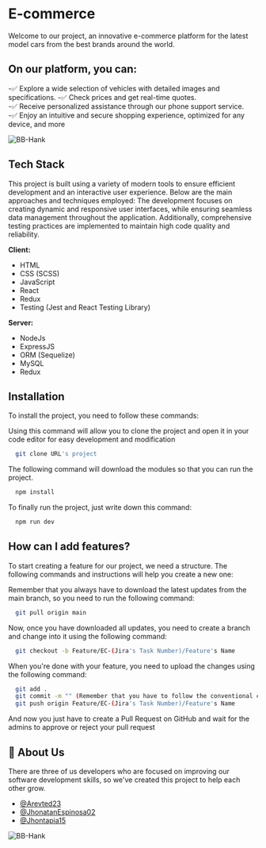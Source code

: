 
# E-commerce

Welcome to our project, an innovative e-commerce platform for the latest model cars from the best brands around the world.

## On our platform, you can:

-✅
 Explore a wide selection of vehicles with detailed images and specifications.
-✅
 Check prices and get real-time quotes.       
-✅
 Receive personalized assistance through our phone support service.  
-✅
  Enjoy an intuitive and secure shopping experience, optimized for any       device, and more


  
![BB-Hank](https://media1.giphy.com/media/v1.Y2lkPTc5MGI3NjExeGptMTgwdXljcWkyeG54eGJyMXRrNzFvY3RiNXNiZWZ0NDByY2Z0ZSZlcD12MV9pbnRlcm5hbF9naWZfYnlfaWQmY3Q9Zw/iowmvjVUnDFGU/giphy.gif)



## Tech Stack

This project is built using a variety of modern tools to ensure efficient development and an interactive user experience. Below are the main approaches and techniques employed:
The development focuses on creating dynamic and responsive user interfaces, while ensuring seamless data management throughout the application. Additionally, comprehensive testing practices are implemented to maintain high code quality and reliability.

**Client:** 
- HTML
- CSS (SCSS)
- JavaScript
- React
- Redux
- Testing (Jest and React Testing Library)

**Server:**
- NodeJs
- ExpressJS
- ORM (Sequelize)
- MySQL
- Redux



## Installation

To install the project, you need to follow these commands:

Using this command will allow you to clone the project and open it in your code editor for easy development and modification

```bash
  git clone URL's project
```

The following command will download the modules so that you can run the project.

```bash
  npm install
```

To finally run the project, just write down this command:
```bash
  npm run dev
```


## How can I add features?
To start creating a feature for our project, we need a structure. The following commands and instructions will help you create a new one:

Remember that you always have to download the latest updates from the main branch, so you need to run the following command:
```bash
  git pull origin main
```

Now, once you have downloaded all updates, you need to create a branch and change into it using the following command:

```bash
  git checkout -b Feature/EC-(Jira's Task Number)/Feature's Name
```

When you're done with your feature, you need to upload the changes using the following command:

```bash
  git add .
  git commit -m "" (Remember that you have to follow the conventional commits rules)
  git push origin Feature/EC-(Jira's Task Number)/Feature's Name
```



And now you just have to create a Pull Request on GitHub and wait for the admins to approve or reject your pull request


## 🚀 About Us
There are three of us developers who are focused on improving our software development skills, so we've created this project to help each other grow.

- [@Arevted23](https://www.github.com/arevted23)
- [@JhonatanEspinosa02](https://www.github.com/jhonatanespinosa02)
- [@Jhontapia15](https://www.github.com/jhontapia15)


![BB-Hank](https://media1.giphy.com/media/v1.Y2lkPTc5MGI3NjExOHExYmF2NWxuODFkeWN2bHNtM3Jiem5xc3M3bzdudXdkbjg5ODQ5diZlcD12MV9pbnRlcm5hbF9naWZfYnlfaWQmY3Q9Zw/7W2ZPm6COmRIhji8eM/giphy.gif)

